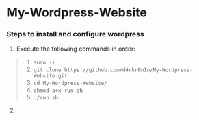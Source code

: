 # My-Wordpress-Website

### Steps to install and configure wordpress
1. Execute the following commands in order:
> 1. `sudo -i`
> 2. `git clone https://github.com/d4rkr0n1n/My-Wordpress-Website.git`
> 3. `cd My-Wordpress-Website/`
> 4. `chmod a+x run.sh`
> 5. `./run.sh`
2. 
